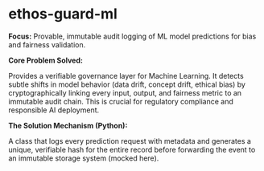 # ethos-guard-ml
<b>Focus:</b> Provable, immutable audit logging of ML model predictions for bias and fairness validation.

<b>Core Problem Solved: </b>

Provides a verifiable governance layer for Machine Learning. It detects subtle shifts in model behavior (data drift, concept drift, ethical bias) by cryptographically linking every input, output, and fairness metric to an immutable audit chain. This is crucial for regulatory compliance and responsible AI deployment.

<b>The Solution Mechanism (Python): </b>

A class that logs every prediction request with metadata and generates a unique, verifiable hash for the entire record before forwarding the event to an immutable storage system (mocked here).
